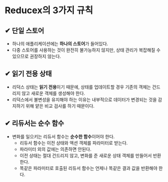 # Reducex의 3가지 규칙

## ✔ 단일 스토어
- 하나의 애플리케이션에는 <b>하나의 스토어</b>가 들어있다.
- 다중 스토어를 사용하는 것이 완전히 불가능하지 않지만, 상태 관리가 복잡해질 수 있으므로 권장하지 않는다.

## ✔ 읽기 전용 상태
- 리덕스 상태는 <b>읽기 전용</b>이기 때문에, 상태를 업데이트할 경우 기존의 객체는 건드리지 않고 새로운 객체를 생성해야 한다.
- 리덕스에서 불변성을 유지해야 하는 이유는 내부적으로 데이터가 변경되는 것을 감지하기 위해 얕은 비교 검사를 하기 때문이다.

## ✔ 리듀서는 순수 함수
- 변화를 일으키는 리듀서 함수는 <b>순수한 함수</b>이어야 한다.
  - 리듀서 함수는 이전 상태와 액션 객체를 파라미터로 받는다.
  - 파라미터 외의 값에는 의존하면 안된다.
  - 이전 상태는 절대 건드리지 않고, 변화를 준 새로운 상태 객체를 만들어서 반환한다.
  - 똑같은 파라미터로 호출된 리듀서 함수는 언제나 똑같은 결과 값을 반환해야 한다.
